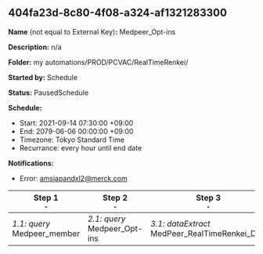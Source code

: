 ## 404fa23d-8c80-4f08-a324-af1321283300

**Name** (not equal to External Key)**:** Medpeer_Opt-ins

**Description:** n/a

**Folder:** my automations/PROD/PCVAC/RealTimeRenkei/

**Started by:** Schedule

**Status:** PausedSchedule

**Schedule:**

* Start: 2021-09-14 07:30:00 +09:00
* End: 2079-06-06 00:00:00 +09:00
* Timezone: Tokyo Standard Time
* Recurrance: every hour until end date

**Notifications:**

* Error: amsjapandxl2@merck.com

| Step 1<br>_<small>-</small>_ | Step 2<br>_<small>-</small>_ | Step 3<br>_<small>-</small>_ | Step 4<br>_<small>-</small>_ |
| --- | --- | --- | --- |
| _1.1: query_<br>Medpeer_member | _2.1: query_<br>Medpeer_Opt-ins | _3.1: dataExtract_<br>MedPeer_RealTimeRenkei_DEA | _4.1: fileTransfer_<br>MedPeer_RealTime_Renkei_FTA |
